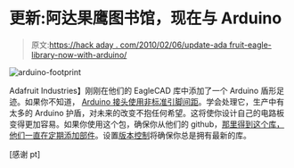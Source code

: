 # 更新:阿达果鹰图书馆，现在与 Arduino

> 原文:[https://hack aday . com/2010/02/06/update-ada fruit-eagle-library-now-with-arduino/](https://hackaday.com/2010/02/06/update-adafruit-eagle-library-now-with-arduino/)

![](../Images/ca71be3611d233c90cab9cc31769b4f7.png "arduino-footprint")

Adafruit Industries】刚刚在他们的 EagleCAD 库中添加了一个 Arduino 盾形足迹。如果你不知道， [Arduino 接头使用非标准引脚间距](http://hackaday.com/2009/07/16/arduino-shield-with-offset-headers/)。学会处理它，生产中有太多的 Arduino 护盾，对未来的改变不抱任何希望。这将使你设计自己的电路板变得更加容易。如果你使用这个包，确保你从他们的 github，[那里得到这个库，他们一直在定期添加部件](http://github.com/adafruit/Adafruit-Eagle-Library/commits/master/)。设置[版本控制](http://hackaday.com/2010/01/07/version-control-for-eagle/)将确保你总是拥有最新的库。

[感谢 pt]